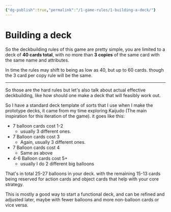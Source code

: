 ```yaml
---
{"dg-publish":true,"permalink":"/1-game-rules/1-building-a-deck/"}
---
```



# Building a deck

So the deckbuilding rules of this game are pretty simple, you are limited to a deck of **40 cards total**, with no more than **3 copies** of the same card with the same name and attributes.

In time the rules may shift to being as low as 40, but up to 60 cards. though the 3 card per copy rule will be the same.

---

So those are the hard rules but let's also talk about actual effective deckbuilding, like how should one make a deck that will feasibly work out.

So I have a standard deck template of sorts that I use when I make the prototype decks, it came from my time exploring Kaijudo (The main inspiration for this iteration of the game). it goes like this:

- 7 balloon cards cost 1-2
	- usually 3 different ones.
- 7 Balloon cards cost 3
	- Again, usually 3 different ones.
- 7 Balloon cards cost 4
	- Same as above
- 4-6 Balloon cards cost 5+
	- usually I do 2 different big balloons

That's in total 25-27 balloons in your deck. with the remaining 15-13 cards being reserved for action cards and object cards that help with your core strategy.

This is mostly a good way to start a functional deck, and can be refined and adjusted later, maybe with fewer balloons and more non-balloon cards or vice versa.

